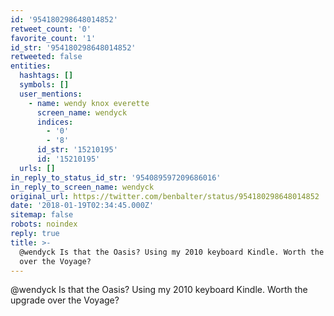 ```yaml
---
id: '954180298648014852'
retweet_count: '0'
favorite_count: '1'
id_str: '954180298648014852'
retweeted: false
entities:
  hashtags: []
  symbols: []
  user_mentions:
    - name: wendy knox everette
      screen_name: wendyck
      indices:
        - '0'
        - '8'
      id_str: '15210195'
      id: '15210195'
  urls: []
in_reply_to_status_id_str: '954089597209686016'
in_reply_to_screen_name: wendyck
original_url: https://twitter.com/benbalter/status/954180298648014852
date: '2018-01-19T02:34:45.000Z'
sitemap: false
robots: noindex
reply: true
title: >-
  @wendyck Is that the Oasis? Using my 2010 keyboard Kindle. Worth the upgrade
  over the Voyage?
---
```


@wendyck Is that the Oasis? Using my 2010 keyboard Kindle. Worth the upgrade over the Voyage?